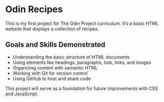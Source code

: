 # Odin Recipes

This is my first project for The Odin Project curriculum. It’s a basic HTML website that displays a collection of recipes.

## Goals and Skills Demonstrated

- Understanding the basic structure of HTML documents
- Using elements like headings, paragraphs, lists, links, and images
- Organizing content with semantic HTML
- Working with Git for version control
- Using GitHub to host and share code

This project will serve as a foundation for future improvements with CSS and JavaScript.

